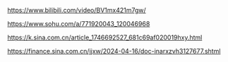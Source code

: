 https://www.bilibili.com/video/BV1mx421m7gw/

https://www.sohu.com/a/771920043_120046968

https://k.sina.com.cn/article_1746692527_681c69af020019hxy.html

https://finance.sina.com.cn/jjxw/2024-04-16/doc-inarxzvh3127677.shtml


